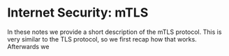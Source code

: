 # Internet Security: mTLS

In these notes we provide a short description of the mTLS protocol. This is very similar to the TLS protocol, so we first recap how that works. Afterwards we 
